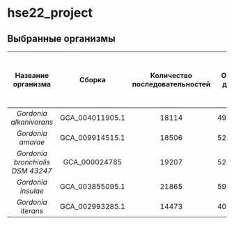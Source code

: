 # hse22_project

## Выбранные организмы

| Название организма |  Сборка  | Количество последовательностей | Общая длина |  Количество аннотированных генов  | Процент покрытия | Количество участков с ZH-Score > 500  | Общая длина участков с ZH-Score > 500 |
|:-----:|:--------:|:-----:|:--------:|:--------:|:--------:|:--------:|:--------:|
| _Gordonia alkanivorans_   | GCA_004011905.1 | 18114 | 4979656 | 4542 | 91.67 | 57900 | 576018 |
| _Gordonia amarae_   | GCA_009914515.1 | 18506 | 5291543 | 4644 | 90.24 | 56255 | 567694 |
| _Gordonia bronchialis DSM 43247_   | GCA_000024785 | 19207 | 5290012 | 5002 | 92.50 | 63125 | 628254 |
| _Gordonia insulae_   | GCA_003855095.1 | 21865 | 5962176 | 5481 | 92.33 | 75253 | 751200 |
| _Gordonia iterans_   | GCA_002993285.1 | 14473 | 4006485 | 3634 | 90.49 | 59055 | 588378 |
